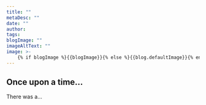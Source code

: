 ```yaml
---
title: ""
metaDesc: ""
date: ""
author:
tags: 
blogImage: ""
imageAltText: ""
image: >-
    {% if blogImage %}{{blogImage}}{% else %}{{blog.defaultImage}}{% endif %}
---
```

## Once upon a time...
There was a...